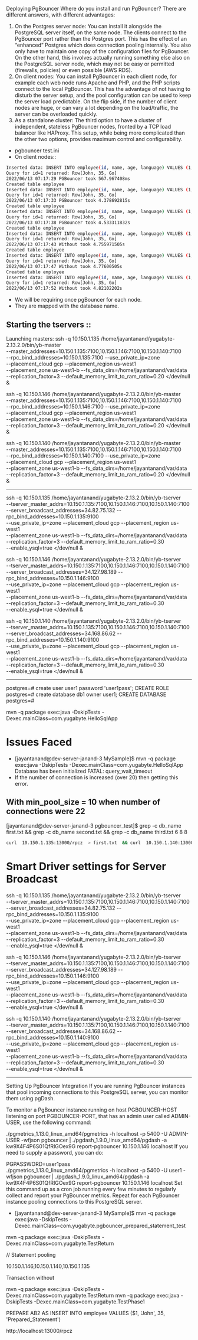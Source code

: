 Deploying PgBouncer
Where do you install and run PgBouncer? There are different answers, with different advantages:

1. On the Postgres server node: You can install it alongside the PostgreSQL server itself, on the same node. The clients connect to the PgBouncer port rather than the Postgres port. This has the effect of an “enhanced” Postgres which does connection pooling internally. You also only have to maintain one copy of the configuration files for PgBouncer. On the other hand, this involves actually running something else also on the PostgreSQL server node, which may not be easy or permitted (firewalls, policies) or even possible (AWS RDS).
2. On client nodes: You can install PgBouncer in each client node, for example each web node runs Apache and PHP, and the PHP scripts connect to the local PgBouncer. This has the advantage of not having to disturb the server setup, and the pool configuration can be used to keep the server load predictable. On the flip side, if the number of client nodes are huge, or can vary a lot depending on the load/traffic, the server can be overloaded quickly.
3. As a standalone cluster: The third option to have a cluster of independent, stateless PgBouncer nodes, fronted by a TCP load balancer like HAProxy. This setup, while being more complicated than the other two options, provides maximum control and configurability.


-   pgbouncer test.ini
-   On client nodes::
```sh
Inserted data: INSERT INTO employee(id, name, age, language) VALUES (1, 'John', 35, 'Go')
Query for id=1 returned: Row[John, 35, Go]
2022/06/13 07:17:29 PGBouncer took 567.967408ms
Created table employee
Inserted data: INSERT INTO employee(id, name, age, language) VALUES (1, 'John', 35, 'Go')
Query for id=1 returned: Row[John, 35, Go]
2022/06/13 07:17:33 PGBouncer took 4.378692815s
Created table employee
Inserted data: INSERT INTO employee(id, name, age, language) VALUES (1, 'John', 35, 'Go')
Query for id=1 returned: Row[John, 35, Go]
2022/06/13 07:17:38 PGBouncer took 4.533311832s
Created table employee
Inserted data: INSERT INTO employee(id, name, age, language) VALUES (1, 'John', 35, 'Go')
Query for id=1 returned: Row[John, 35, Go]
2022/06/13 07:17:43 Without took 4.755971505s
Created table employee
Inserted data: INSERT INTO employee(id, name, age, language) VALUES (1, 'John', 35, 'Go')
Query for id=1 returned: Row[John, 35, Go]
2022/06/13 07:17:47 Without took 4.77600505s
Created table employee
Inserted data: INSERT INTO employee(id, name, age, language) VALUES (1, 'John', 35, 'Go')
Query for id=1 returned: Row[John, 35, Go]
2022/06/13 07:17:52 Without took 4.82102202s
```

-    We will be requiring once pgBouncer for each node.
-   They are mapped with the database name.


Starting the tservers :: 
-------


Launching masters:
ssh -q 10.150.1.135 /home/jayantanand/yugabyte-2.13.2.0/bin/yb-master \
--master_addresses=10.150.1.135:7100,10.150.1.146:7100,10.150.1.140:7100  \
--rpc_bind_addresses=10.150.1.135:7100 --use_private_ip=zone \
--placement_cloud gcp --placement_region us-west1 \
--placement_zone us-west1-b --fs_data_dirs=/home/jayantanand/var/data \
--replication_factor=3 --default_memory_limit_to_ram_ratio=0.20  </dev/null &

ssh -q 10.150.1.146 /home/jayantanand/yugabyte-2.13.2.0/bin/yb-master \
--master_addresses=10.150.1.135:7100,10.150.1.146:7100,10.150.1.140:7100  \
--rpc_bind_addresses=10.150.1.146:7100 --use_private_ip=zone \
--placement_cloud gcp --placement_region us-west1 \
--placement_zone us-west1-b --fs_data_dirs=/home/jayantanand/var/data \
--replication_factor=3 --default_memory_limit_to_ram_ratio=0.20  </dev/null &

ssh -q 10.150.1.140 /home/jayantanand/yugabyte-2.13.2.0/bin/yb-master \
--master_addresses=10.150.1.135:7100,10.150.1.146:7100,10.150.1.140:7100  \
--rpc_bind_addresses=10.150.1.140:7100 --use_private_ip=zone \
--placement_cloud gcp --placement_region us-west1 \
--placement_zone us-west1-b --fs_data_dirs=/home/jayantanand/var/data \
--replication_factor=3 --default_memory_limit_to_ram_ratio=0.20   </dev/null &

--------

ssh -q 10.150.1.135 /home/jayantanand/yugabyte-2.13.2.0/bin/yb-tserver \
--tserver_master_addrs=10.150.1.135:7100,10.150.1.146:7100,10.150.1.140:7100 \
--server_broadcast_addresses=34.82.75.132 --rpc_bind_addresses=10.150.1.135:9100 \
--use_private_ip=zone --placement_cloud gcp --placement_region us-west1 \
--placement_zone us-west1-b --fs_data_dirs=/home/jayantanand/var/data \
--replication_factor=3 --default_memory_limit_to_ram_ratio=0.30 \
--enable_ysql=true </dev/null &

ssh -q 10.150.1.146 /home/jayantanand/yugabyte-2.13.2.0/bin/yb-tserver \
--tserver_master_addrs=10.150.1.135:7100,10.150.1.146:7100,10.150.1.140:7100 \
--server_broadcast_addresses=34.127.98.189 --rpc_bind_addresses=10.150.1.146:9100 \
--use_private_ip=zone --placement_cloud gcp --placement_region us-west1 \
--placement_zone us-west1-b --fs_data_dirs=/home/jayantanand/var/data \
--replication_factor=3 --default_memory_limit_to_ram_ratio=0.30 \
--enable_ysql=true </dev/null &

ssh -q 10.150.1.140 /home/jayantanand/yugabyte-2.13.2.0/bin/yb-tserver \
--tserver_master_addrs=10.150.1.135:7100,10.150.1.146:7100,10.150.1.140:7100 \
--server_broadcast_addresses=34.168.86.62 --rpc_bind_addresses=10.150.1.140:9100 \
--use_private_ip=zone --placement_cloud gcp --placement_region us-west1 \
--placement_zone us-west1-b --fs_data_dirs=/home/jayantanand/var/data \
--replication_factor=3 --default_memory_limit_to_ram_ratio=0.30 \
--enable_ysql=true </dev/null &




--------

postgres=# create user user1 password 'user1pass';
CREATE ROLE
postgres=# create database db1 owner user1;
CREATE DATABASE
postgres=#

mvn -q package exec:java -DskipTests -Dexec.mainClass=com.yugabyte.HelloSqlApp

#   Issues Faced
-   [jayantanand@dev-server-janand-3 MySample]$ mvn -q package exec:java -DskipTests -Dexec.mainClass=com.yugabyte.HelloSqlApp
    Database has been initialized
    FATAL: query_wait_timeout
-   If the number of connection is increased (over 20) then getting this error. 


##   With    min_pool_size = 10 when number of connections were 22 
[jayantanand@dev-server-janand-3 pgbouncer_test]$ grep -c db_name  first.txt && grep -c db_name second.txt && grep -c db_name third.txt 
6
8
8

```sh
curl  10.150.1.135:13000/rpcz  > first.txt  && curl  10.150.1.140:13000/rpcz  > second.txt &&  curl 10.150.1.146:13000/rpcz > third.txt && grep -c db_name  first.txt && grep -c db_name second.txt && grep -c db_name third.txt
```

# Smart Driver settings for Server Broadcast 

ssh -q 10.150.1.135 /home/jayantanand/yugabyte-2.13.2.0/bin/yb-tserver \
--tserver_master_addrs=10.150.1.135:7100,10.150.1.146:7100,10.150.1.140:7100 \
--server_broadcast_addresses=34.82.75.132 --rpc_bind_addresses=10.150.1.135:9100 \
--use_private_ip=zone --placement_cloud gcp --placement_region us-west1 \
--placement_zone us-west1-b --fs_data_dirs=/home/jayantanand/var/data \
--replication_factor=3 --default_memory_limit_to_ram_ratio=0.30 \
--enable_ysql=true </dev/null &

ssh -q 10.150.1.146 /home/jayantanand/yugabyte-2.13.2.0/bin/yb-tserver \
--tserver_master_addrs=10.150.1.135:7100,10.150.1.146:7100,10.150.1.140:7100 \
--server_broadcast_addresses=34.127.98.189 --rpc_bind_addresses=10.150.1.146:9100 \
--use_private_ip=zone --placement_cloud gcp --placement_region us-west1 \
--placement_zone us-west1-b --fs_data_dirs=/home/jayantanand/var/data \
--replication_factor=3 --default_memory_limit_to_ram_ratio=0.30 \
--enable_ysql=true </dev/null &

ssh -q 10.150.1.140 /home/jayantanand/yugabyte-2.13.2.0/bin/yb-tserver \
--tserver_master_addrs=10.150.1.135:7100,10.150.1.146:7100,10.150.1.140:7100 \
--server_broadcast_addresses=34.168.86.62 --rpc_bind_addresses=10.150.1.140:9100 \
--use_private_ip=zone --placement_cloud gcp --placement_region us-west1 \
--placement_zone us-west1-b --fs_data_dirs=/home/jayantanand/var/data \
--replication_factor=3 --default_memory_limit_to_ram_ratio=0.30 \
--enable_ysql=true </dev/null &

----------
Setting Up PgBouncer Integration
If you are running PgBouncer instances that pool incoming connections to this PostgreSQL server, you can monitor them using pgDash.

To monitor a PgBouncer instance running on host PGBOUNCER-HOST listening on port PGBOUNCER-PORT, that has an admin user called ADMIN-USER, use the following command:

./pgmetrics_1.13.0_linux_amd64/pgmetrics -h localhost -p 5400 -U ADMIN-USER  -wfjson pgbouncer |
  ./pgdash_1.9.0_linux_amd64/pgdash -a kw9X4F4P6S01QfRIGOex9G report-pgbouncer 10.150.1.146 localhost
If you need to supply a password, you can do:

PGPASSWORD=user1pass \
./pgmetrics_1.13.0_linux_amd64/pgmetrics -h localhost -p 5400 -U user1  -wfjson pgbouncer |
  ./pgdash_1.9.0_linux_amd64/pgdash -a kw9X4F4P6S01QfRIGOex9G report-pgbouncer 10.150.1.146 localhost
Set this command up as a cron job running every few minutes to regularly collect and report your PgBouncer metrics. Repeat for each PgBouncer instance pooling connections to this PostgreSQL server.



-   [jayantanand@dev-server-janand-3 MySample]$ mvn -q package exec:java -DskipTests -Dexec.mainClass=com.yugabyte.pgbouncer_prepared_statement_test


mvn -q package exec:java -DskipTests -Dexec.mainClass=com.yugabyte.TestReturn




// Statement pooling



10.150.1.146,10.150.1.140,10.150.1.135


Transaction without 



mvn -q package exec:java -DskipTests -Dexec.mainClass=com.yugabyte.TestReturn
mvn -q package exec:java -DskipTests -Dexec.mainClass=com.yugabyte.TestPhase1


PREPARE AB2 AS  INSERT INTO employee VALUES ($1, 'John', 35, 'Prepared_Statement')

 http://localhost:13000/rpcz
 